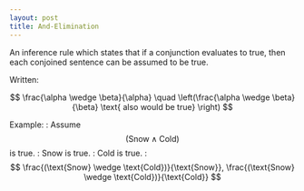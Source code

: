 ```yaml
---
layout: post
title: And-Elimination
---
```


An inference rule which states that if a conjunction evaluates to true, then each conjoined sentence can be assumed to be true.

Written:

$$ \frac{\alpha \wedge \beta}{\alpha} \quad \left(\frac{\alpha \wedge \beta}{\beta} \text{ also would be true} \right) $$

Example:
: Assume $$(\text{Snow} \wedge \text{Cold})$$ is true.
: Snow is true.
: Cold is true.
: $$ \frac{(\text{Snow} \wedge \text{Cold})}{\text{Snow}}, \frac{(\text{Snow} \wedge \text{Cold})}{\text{Cold}} $$
